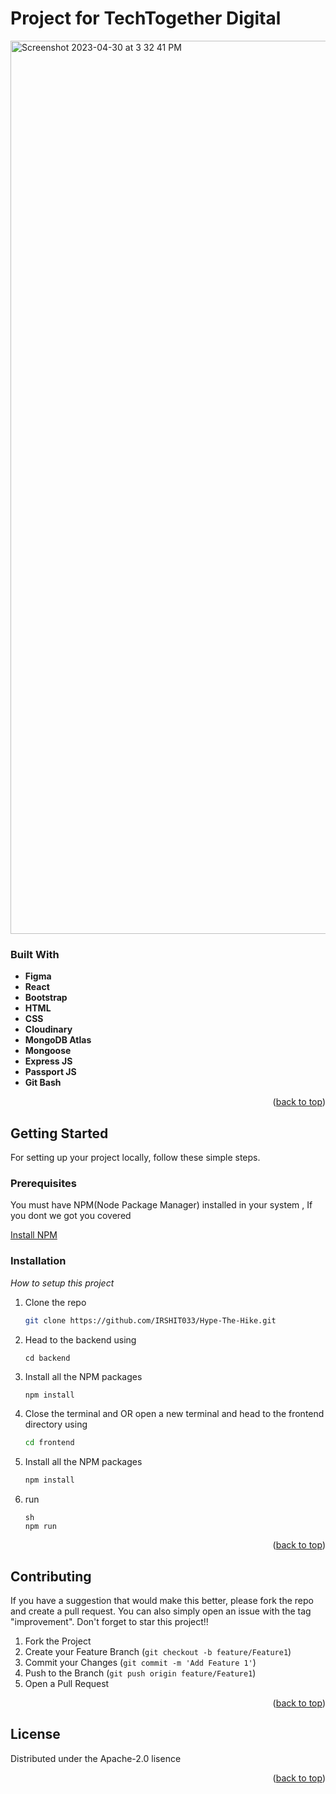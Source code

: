 # Project for TechTogether Digital

<img width="1429" alt="Screenshot 2023-04-30 at 3 32 41 PM" src="https://user-images.githubusercontent.com/83878346/235347342-0bad40e0-5f7b-43dd-90b4-1171622ecb0f.png">

<!-- About The Project -->

### Built With

- **Figma** <br> 
- **React** <br>
- **Bootstrap** <br>
- **HTML** <br>
- **CSS** <br>
- **Cloudinary** <br>
- **MongoDB Atlas** <br>
- **Mongoose** <br>
- **Express JS** <br>
- **Passport JS** <br>
- **Git Bash** <br>


<p align="right">(<a href="#readme-top">back to top</a>)</p>


<!-- GETTING STARTED -->
## Getting Started
For setting up your project locally, follow these simple steps.


### Prerequisites

You must have NPM(Node Package Manager) installed  in your system , If you dont we got you covered  

  
  [Install NPM](https://phoenixnap.com/kb/install-node-js-npm-on-windows)
 

### Installation

_How to setup this project_

1. Clone the repo
   ```sh
   git clone https://github.com/IRSHIT033/Hype-The-Hike.git
   ```
2. Head to the backend using 
   ```
   cd backend
   ```
3. Install all the NPM packages
   ```sh
   npm install
   ```
4.  Close the terminal and OR open a new terminal and head to the frontend directory using
    ```sh
    cd frontend
    ```
5. Install all the NPM packages
   ```sh
   npm install
   ```
6.  run 
    ```
    sh
    npm run
    ```
    

<p align="right">(<a href="#readme-top">back to top</a>)</p>

    
<!-- CONTRIBUTING -->

## Contributing

If you have a suggestion that would make this better, please fork the repo and create a pull request. You can also simply open an issue with the tag "improvement".
Don't forget to star this project!! 

1. Fork the Project
2. Create your Feature Branch (`git checkout -b feature/Feature1`)
3. Commit your Changes (`git commit -m 'Add Feature 1'`)
4. Push to the Branch (`git push origin feature/Feature1`)
5. Open a Pull Request

<p align="right">(<a href="#readme-top">back to top</a>)</p>



<!-- LICENSE -->
## License

Distributed under the Apache-2.0 lisence

<p align="right">(<a href="#readme-top">back to top</a>)</p>
